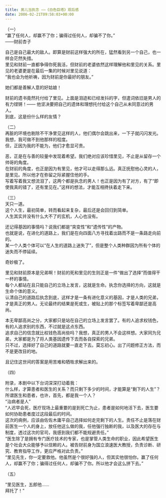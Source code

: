 ```yaml
---   
title: 男儿当执念 ——《白色巨塔》观后感   
date: 2006-02-21T09:58:03+00:00   
---   
```

（一）   
“赢了任何人，却赢不了你；骗得过任何人，却骗不了你。”   
——财前杏子   
   
自己是自己最大的敌人。即算是财前这样强大的所在，猛然看到另一个自己，也一样会茫然失措。   
里见和财前一直都争得你死我活，但财前的老婆依然这样理解他和里见的关系。里见的老婆更是在最后一集的时候对里见说道：   
“我也会为他祈祷，因为财前是你最好的朋友。”   
   
她们都是善解人意的好姑娘！   
   
财前的遗书竟然托付给了里见。上面是泪迹和已经发抖的字，但遣词依旧是男人的有力铿锵！—— 他坚决要把自己的遗体和理想托付给这个自己从未同意过的男人。   
到底，这是份什么样的友情？   
   
（二）   
再脏的环境也剔除不干净里见这样的人，他们偶尔会跳出来，一下子就闪闪发光。   
我想，我可做不到他那样的程度。   
但，正因为我的不能为，他们才愈显可贵。   
   
恶，正是在与善的较量中发现着希望。我们绝对应该珍惜里见，不止是从留存一个帅哥的角度。   
在财前的角度，也正是因为有里见，他才可以走得那么远。真正抚慰他心灵的人，是里见。所以他才在弥留之际紧握住他的手。   
写着写着我又想流泪了，这两个都是执念的男人！也正是因为有了对方，有了“即使我真的错了，还有里见在。”这样的想法，才能互相搀扶着走下来。   
   
（三）   
天只一道。   
这个人生，最初简单，转而看起来复杂，最后还是会回归到简单。   
人生其实并没有什么大不了的玄机，人心也没有。   
   
还记得基因的事情吗？说我们都是“突变性”和“遗传性”的产物。   
也就是说，在进化的道路上，我们是在向四面八方寻找着出路而不是一条路走向前的。   
某一个人类个体可以“在人生的道路上迷失了”，但是整个人类种群因为所有个体的迷失而不停延续。   
   
奇妙极了。   
   
里见和财前原本是兄弟啊！财前的死和里见的生则正是一件“做出了选择”而值得干一杯的事情。   
每个人都站在且只能自己的立场上发言，这就是生命。执念你选择的方向，这就是生命个体的意义。   
认清自己的道路后执念到底，这样才是一条有进化意义的基因，才是人类的兄弟，才是真正的男人。无论最终的结果是死或生，被贴上的那个标签写着卑鄙还是高尚。   
   
本无卑鄙高尚之分，大家都只是站在自己的立场上发言罢了。有的人追求权钱色，有的人追求别的东西，不过就是这点东西。   
追求自己的信念就比权钱色高尚些吗？我想，真正的男人不会这样想。大家同为兄弟，大家都是为了将人类基因遗传下去而各自探索的兄弟。   
只不过，选择好了自己的道路就要一直走下去。莫忘初心。出了问题修正方法，而不是更改目的地。   
   
且记住这世间的答案是用苦难和牺牲求解出来的。   
   
（四）   
   
附录，本剧中以下台词深深打动着我：   
    什么样，才算患者和医生的关系？而只剩下多少的时间，才能算是“剩下的人生”？   
    所谓医生和患者，也许，首先，都是我一个人？   
    “治病者是人”   
    “人迟早会死，医疗现场上最重要的是到死亡为止，患者是如何地活下去，医生要如何协助患者度过这段最后的时间。   
    这次的病例，应该由佐佐木庸平自己选择如何走完剩下的人生。责任不止是落在财前医生一个人的身上，放任他这么做的我，任他强行独断的我，以及医大的存在与制度，透过这次的官司，我感到我们都不能规避责任。”   
    “医生除了是拥有专门医疗技术的专家，也是掌管人类生命的职业，因此希望医生是个社会大众能够予以信赖的人。被告财前身为国立浪速医大教授，负责诊断、研究、教育指导工作，更应严格对此负责。”   
    “里见先生，你一定要救他。他虽然是个很好强的人，但其实他很怕你。赢了任何人，却赢不了你；骗得过任何人，却骗不了你。所以他才会这么拼下去。”   
   
（五）   
   
“里见医生，五郎他……   
 拜托了！”   
